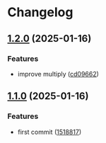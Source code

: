 # Changelog

## [1.2.0](https://github.com/jmaver-plume/release-please-monorepo-example/compare/multiply-v1.1.0...multiply-v1.2.0) (2025-01-16)


### Features

* improve multiply ([cd09662](https://github.com/jmaver-plume/release-please-monorepo-example/commit/cd0966226e1adbd00beb4d00b21d1397e3ffe715))

## [1.1.0](https://github.com/jmaver-plume/release-please-monorepo-example/compare/multiply-v1.0.0...multiply-v1.1.0) (2025-01-16)


### Features

* first commit ([1518817](https://github.com/jmaver-plume/release-please-monorepo-example/commit/1518817522d3af167ced327ebd75c8a1e653103f))

